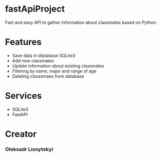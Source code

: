 # fastApiProject
Fast and easy API to gather information about classmates based on Python.

# Features
- Save data in dtatabase SQLite3
- Add new classmates
- Update information about existing classmates
- Filtering by name, major and range of age
- Deleting classsmaes from database

# Services
 * SQLite3
 * FastAPI

# Creator
<h3>Oleksadr Lisnytskyi</h3>
